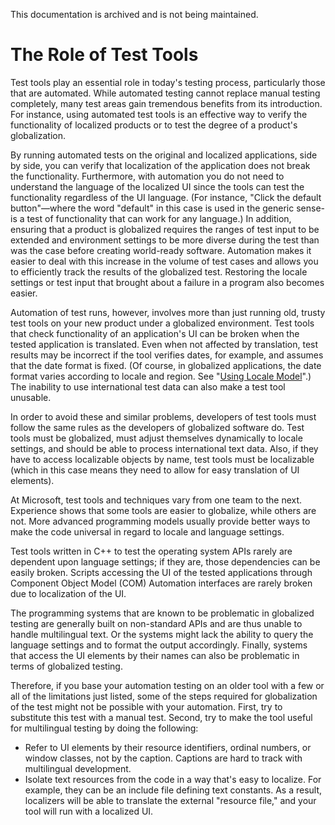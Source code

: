 This documentation is archived and is not being maintained.

# The Role of Test Tools

Test tools play an essential role in today's testing process, particularly those that are automated. While automated testing cannot replace manual testing completely, many test areas gain tremendous benefits from its introduction. For instance, using automated test tools is an effective way to verify the functionality of localized products or to test the degree of a product's globalization.

By running automated tests on the original and localized applications, side by side, you can verify that localization of the application does not break the functionality. Furthermore, with automation you do not need to understand the language of the localized UI since the tools can test the functionality regardless of the UI language. (For instance, "Click the default button"—where the word "default" in this case is used in the generic sense-is a test of functionality that can work for any language.) In addition, ensuring that a product is globalized requires the ranges of test input to be extended and environment settings to be more diverse during the test than was the case before creating world-ready software. Automation makes it easier to deal with this increase in the volume of test cases and allows you to efficiently track the results of the globalized test. Restoring the locale settings or test input that brought about a failure in a program also becomes easier.

Automation of test runs, however, involves more than just running old, trusty test tools on your new product under a globalized environment. Test tools that check functionality of an application's UI can be broken when the tested application is translated. Even when not affected by translation, test results may be incorrect if the tool verifies dates, for example, and assumes that the date format is fixed. (Of course, in globalized applications, the date format varies according to locale and region. See "[Using Locale Model](https://msdn.microsoft.com/globalization/mt662310)".) The inability to use international test data can also make a test tool unusable.

In order to avoid these and similar problems, developers of test tools must follow the same rules as the developers of globalized software do. Test tools must be globalized, must adjust themselves dynamically to locale settings, and should be able to process international text data. Also, if they have to access localizable objects by name, test tools must be localizable (which in this case means they need to allow for easy translation of UI elements).

At Microsoft, test tools and techniques vary from one team to the next. Experience shows that some tools are easier to globalize, while others are not. More advanced programming models usually provide better ways to make the code universal in regard to locale and language settings.

Test tools written in C++ to test the operating system APIs rarely are dependent upon language settings; if they are, those dependencies can be easily broken. Scripts accessing the UI of the tested applications through Component Object Model (COM) Automation interfaces are rarely broken due to localization of the UI.

The programming systems that are known to be problematic in globalized testing are generally built on non-standard APIs and are thus unable to handle multilingual text. Or the systems might lack the ability to query the language settings and to format the output accordingly. Finally, systems that access the UI elements by their names can also be problematic in terms of globalized testing.

Therefore, if you base your automation testing on an older tool with a few or all of the limitations just listed, some of the steps required for globalization of the test might not be possible with your automation. First, try to substitute this test with a manual test. Second, try to make the tool useful for multilingual testing by doing the following:

-   Refer to UI elements by their resource identifiers, ordinal numbers, or window classes, not by the caption. Captions are hard to track with multilingual development.
-   Isolate text resources from the code in a way that's easy to localize. For example, they can be an include file defining text constants. As a result, localizers will be able to translate the external "resource file," and your tool will run with a localized UI.


